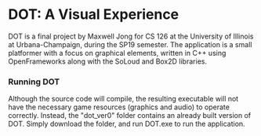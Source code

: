# DOT: A Visual Experience
DOT is a final project by Maxwell Jong for CS 126 at the University of Illinois at Urbana-Champaign, during the SP19 semester. The application is a small platformer with a focus on graphical elements, written in C++ using OpenFrameworks along with the SoLoud and Box2D libraries.

### Running DOT
Although the source code will compile, the resulting executable will not have the necessary game resources (graphics and audio) to operate correctly. Instead, the "dot_ver0" folder contains an already built version of DOT. Simply download the folder, and run DOT.exe to run the application.

